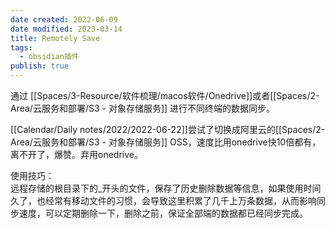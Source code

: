 ```yaml
---
date created: 2022-06-09
date modified: 2023-03-14
title: Remotely Save
tags:
  - obsidian插件
publish: true
---
```


通过 [[Spaces/3-Resource/软件梳理/macos软件/Onedrive]]或者[[Spaces/2-Area/云服务和部署/S3 - 对象存储服务]] 进行不同终端的数据同步。

[[Calendar/Daily notes/2022/2022-06-22]]尝试了切换成阿里云的[[Spaces/2-Area/云服务和部署/S3 - 对象存储服务]] OSS，速度比用onedrive快10倍都有，离不开了，爆赞。弃用onedrive。

使用技巧：  
远程存储的根目录下的_开头的文件，保存了历史删除数据等信息，如果使用时间久了，也经常有移动文件的习惯，会导致这里积累了几千上万条数据，从而影响同步速度，可以定期删除一下，删除之前，保证全部端的数据都已经同步完成。
